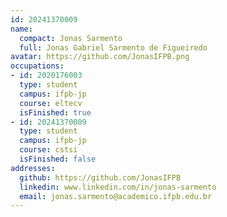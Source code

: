 ```yaml
---
id: 20241370009
name:
  compact: Jonas Sarmento
  full: Jonas Gabriel Sarmento de Figueiredo
avatar: https://github.com/JonasIFPB.png
occupations:
- id: 2020176003
  type: student
  campus: ifpb-jp
  course: eltecv
  isFinished: true
- id: 20241370009
  type: student
  campus: ifpb-jp
  course: cstsi
  isFinished: false
addresses:
  github: https://github.com/JonasIFPB
  linkedin: www.linkedin.com/in/jonas-sarmento
  email: jonas.sarmento@academico.ifpb.edu.br
---
```

